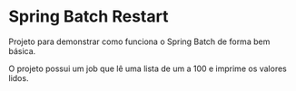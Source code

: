 # Spring Batch Restart

Projeto para demonstrar como funciona o Spring Batch de forma bem básica.

O projeto possui um job que lê uma lista de um a 100 e imprime os valores lidos.

